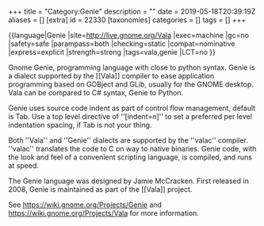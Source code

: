 +++
title = "Category:Genie"
description = ""
date = 2019-05-18T20:39:19Z
aliases = []
[extra]
id = 22330
[taxonomies]
categories = []
tags = []
+++

{{language|Genie
|site=http://live.gnome.org/Vala
|exec=machine
|gc=no
|safety=safe
|parampass=both
|checking=static
|compat=nominative
|express=explicit
|strength=strong
|tags=vala,genie
|LCT=no
}}

Gnome Genie, programming language with close to python syntax.  Genie is a dialect supported by the [[Vala]] compiler to ease application programming based on GOBject and GLib, usually for the GNOME desktop.  Vala can be compared to C# syntax, Genie to Python.

Genie uses source code indent as part of control flow management, default is Tab.  Use a top level directive of ''[indent=n]'' to set a preferred per level indentation spacing, if Tab is not your thing.

Both ''Vala'' and ''Genie'' dialects are supported by the ''valac'' compiler. ''valac'' translates the code to C on way to native binaries.  Genie code, with the look and feel of a convenient scripting language, is compiled, and runs at speed.

The Genie language was designed by Jamie McCracken.  First released in 2008, Genie is maintained as part of the [[Vala]] project.

See https://wiki.gnome.org/Projects/Genie and https://wiki.gnome.org/Projects/Vala for more information.
